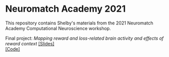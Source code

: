 # Neuromatch Academy 2021

This repository contains Shelby's materials from the 2021 Neuromatch Academy Computational Neuroscience workshop. 

Final project: *Mapping reward and loss-related brain activity and effects of reward context*
[[Slides]](https://github.com/shelbybachman/neuromatch-academy-2021/blob/d7920c979e919f2be8f1e6e192ed78b715b10781/nma-project-slides.pdf)
<br>
[[Code]](https://github.com/shelbybachman/neuromatch-academy-2021/blob/d42f91d484d0c6091ac733740b3f8eec1035f35b/NMA_project.ipynb)
